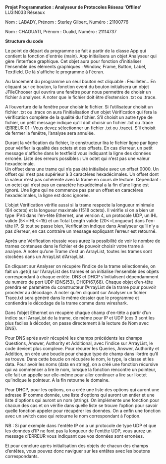 **Projet Programmation : Analyseur de Protocoles Réseau ‘Offline’** LU3IN033 Réseaux

Nom : LABADY,           Prénom : Sterley Gilbert,   Numéro : 21100776

Nom : CHAOUATI,         Prénom : Oualid,            Numéro : 21114737

**Structure du code**

Le point de départ du programme se fait à partir de la classe App qui contient la fonction d'entrée (main).  App initialisera un objet Analyseur qui gère l’interface graphique. Cet objet aura pour fonction d'initialiser l'ensemble des éléments graphiques : Window, Frame, Button, Label, Textfield. De là s'affiche le programme à l'écran. 

Au lancement du programme un seul bouton est cliquable : Feuilleter… En cliquant sur ce bouton, la fonction event du bouton initialisera un objet JFileChooser qui ouvrira une fenêtre pour nous permettre de choisir un fichier à analyser. A noter que le fichier doit être d’extension .txt ou  .trace. 

A l’ouverture de la fenêtre pour choisir le fichier. Si l’utilisateur choisit un fichier .txt ou .trace on aura l’initialisation d’un objet Vérification qui fera la vérification complète de la qualité du fichier. S’il choisit un autre type de fichier, un petit message indique qu'il doit choisir un fichier .txt ou .trace (ERREUR 01 : Vous devez sélectionner un fichier .txt ou .trace). S’il choisit de fermer la fenêtre, l’analyse sera annulée.  

Durant la vérification du fichier, le constructeur lira le fichier ligne par ligne pour vérifier la qualité des octets et des offsets. En cas d’erreur, un petit message s'affiche dans le textfield vous indiquant la ligne des données erronée. 
Liste des erreurs possibles : 
Un octet qui n’est pas une valeur hexadécimale.  
Un offset dans une trame qui n’a pas été initialisée avec un offset 0000.
Un offset qui n’est pas supérieur à 3 caractères hexadécimales.
Un offset dont la valeur n’est pas cohérente avec la trame en cours de lecture.
Cependant : un octet qui n’est pas un caractère hexadécimal a la fin d’une ligne est ignoré. Une ligne qui ne commence pas par un offset en caractères hexadécimales, la ligne est donc ignorée.

L’objet Vérification vérifie aussi si la trame respecte la longueur minimale (64 octets) et la longueur maximale (1518 octets). Il vérifie si on a bien un type IPV4 dans l'en-tête Ethernet, une version 4, un protocole UDP, un IHL valide (5<=IHL<=15) et un Total Length valide (20<=Longueur) dans l'en-tête IP. Si tout se passe bien, Verification indique dans Analyseur qu’il n’y a pas d’erreur, en cas contraire un message expliquant l’erreur est retourné.

Après une Vérification réussie vous aurez la possibilité de voir le nombre de trames contenues dans le fichier et de pouvoir choisir votre trame à analyse. A noter qu’une Trame c’est un ArrayList, toutes les trames sont stockées dans un ArrayList d’ArrayList.

En cliquant sur Analyser on récupère l’indice de la trame sélectionnée, on fait un .get(i) sur l’ArrayList des trames et on initialise l’ensemble des objets correspondant à chaque entête. DNS et DHCP s'initialisent dépendamment du numéro de port UDP (DNS(53), DHCP(67,68). Chaque objet d'en-tête prendra en paramètre du constructeur l’ArrayList de la trame pour pouvoir procéder au décodage. A noter qu’en cliquant sur Analyser un fichier Trace.txt sera généré dans le même dossier que le programme et contiendra le décodage de la trame comme dans wireshark.

Dans l’objet Ethernet on récupère chaque champ d'en-tête a partir d’un indice sur l’ArrayList de la trame, de même pour IP et UDP (ces 3 sont les plus faciles à décoder, on passe directement à la lecture de Nom avec DNS).

Pour DNS après avoir récupéré les champs précédents les champs Questions, Answer, Authority et Additional, avec l’indice sur ArrayList, le code devient plus complexe. Pour récurer les Queries, Answer, Authority et Addition, on crée une boucle pour chaque type de champ dans l’ordre qu’il se trouve. Dans cette boucle on récupère le nom, le type, la classe et les data. Pour avoir les noms (data en string), on a créé une fonction récursive qui va commencer a lire le nom, lorsque la fonction rencontre un pointeur, elle fait un appelle sur elle-même pour aller continuer a lire sur l’octet qu’indique le pointeur. A la fin retourne le domaine.

Pour DHCP, pour les options, on a créé une liste des options qui auront une adresse IP comme donnée, une liste d’options qui auront un entier et une liste d'options qui auront un nom (string). On implémente une fonction pour chacun des cas et on vérifie dans quelle liste se trouve l’option pour savoir quelle fonction appeler pour récupérer les données. On a enfin une fonction avec un switch case qui retourne le nom correspondant à l'option.

NB : Si par exemple dans l'entête IP on a un protocole de type UDP et que les données d’IP ne font pas la longueur de l'entête UDP, vous aurez un message d’ERREUR vous indiquant que vos données sont erronées.

Et pour conclure après initialisation des objets de chacun des champs d’entêtes, vous pouvez donc naviguer sur les entêtes avec les boutons correspondants.
